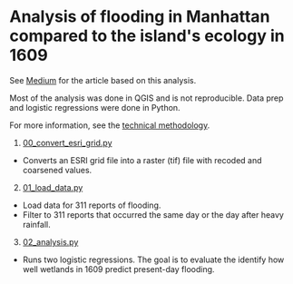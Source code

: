 # Analysis of flooding in Manhattan compared to the island's ecology in 1609

See [Medium](https://jennahgosciak.medium.com/what-makes-a-floodplain-1e9e28cc8d6f) for the article based on this analysis.

Most of the analysis was done in QGIS and is not reproducible. Data prep and logistic regressions were done in Python.

For more information, see the [technical methodology](https://github.com/jennahgosciak/nycflood/blob/main/methodology.md).


1. [00_convert_esri_grid.py](https://github.com/jennahgosciak/nycflood/blob/main/00_convert_esri_grid.py)
  * Converts an ESRI grid file into a raster (tif) file with recoded and coarsened values.
2. [01_load_data.py](https://github.com/jennahgosciak/nycflood/blob/main/01_load_data.py)
  * Load data for 311 reports of flooding.
  * Filter to 311 reports that occurred the same day or the day after heavy rainfall.
3. [02_analysis.py](https://github.com/jennahgosciak/nycflood/blob/main/02_analysis.py)
  * Runs two logistic regressions. The goal is to evaluate the identify how well wetlands in 1609 predict present-day flooding.
